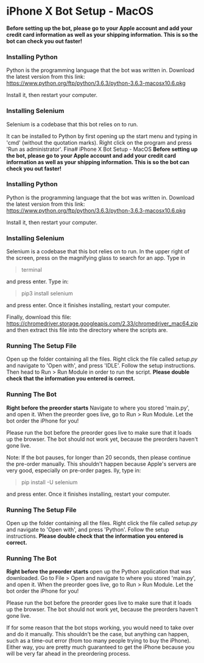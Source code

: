 # iPhone X Bot Setup - MacOS
**Before setting up the bot, please go to your Apple account and add your credit card information as well as your shipping information. This is so the bot can check you out faster!**

### Installing Python
Python is the programming language that the bot was written in.
Download the latest version from this link: https://www.python.org/ftp/python/3.6.3/python-3.6.3-macosx10.6.pkg

Install it, then restart your computer.

### Installing Selenium
Selenium is a codebase that this bot relies on to run. 

It can be installed to Python by first opening up the start menu and typing in 'cmd' (without the quotation marks). Right click on the program and press 'Run as administrator'. Fina# iPhone X Bot Setup - MacOS
**Before setting up the bot, please go to your Apple account and add your credit card information as well as your shipping information. This is so the bot can check you out faster!**

### Installing Python
Python is the programming language that the bot was written in.
Download the latest version from this link: https://www.python.org/ftp/python/3.6.3/python-3.6.3-macosx10.6.pkg

Install it, then restart your computer.

### Installing Selenium
Selenium is a codebase that this bot relies on to run. In the upper right of the screen, press on the magnifying glass to search for an app. Type in
> terminal

and press enter. Type in:
> pip3 install selenium

and press enter. Once it finishes installing, restart your computer.

Finally, download this file: https://chromedriver.storage.googleapis.com/2.33/chromedriver_mac64.zip
and then extract this file into the directory where the scripts are.

### Running The Setup File
Open up the folder containing all the files. Right click the file called *setup.py* and navigate to 'Open with', and press 'IDLE'. Follow the setup instructions. Then head to Run > Run Module in order to run the script. **Please double check that the information you entered is correct.**

### Running The Bot
**Right before the preorder starts** Navigate to where you stored 'main.py', and open it. When the preorder goes live, go to Run > Run Module. Let the bot order the iPhone for you!

Please run the bot before the preorder goes live to make sure that it loads up the browser. The bot should not work yet, because the preorders haven't gone live.

Note: If the bot pauses, for longer than 20 seconds, then please continue the pre-order manually. This shouldn't happen because Apple's servers are very good, especially on pre-order pages.
lly, type in:
> pip install -U selenium

and press enter. Once it finishes installing, restart your computer.

### Running The Setup File
Open up the folder containing all the files. Right click the file called *setup.py* and navigate to 'Open with', and press 'Python'. Follow the setup instructions. **Please double check that the information you entered is correct.**

### Running The Bot
**Right before the preorder starts** open up the Python application that was downloaded. Go to File > Open and navigate to where you stored 'main.py', and open it. When the preorder goes live, go to Run > Run Module. Let the bot order the iPhone for you!

Please run the bot before the preorder goes live to make sure that it loads up the browser. The bot should not work yet, because the preorders haven't gone live.

If for some reason that the bot stops working, you would need to take over and do it manually. This shouldn't be the case, but anything can happen, such as a time-out error (from too many people trying to buy the iPhone). Either way, you are pretty much guaranteed to get the iPhone because you will be very far ahead in the preordering process.

